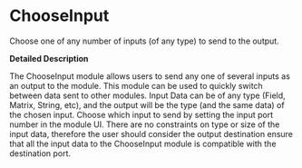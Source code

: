 # ChooseInput

Choose one of any number of inputs (of any type) to send to the output.  

**Detailed Description**

The ChooseInput module allows users to send any one of several inputs as an output to the module.  This module can be used to quickly switch between data sent to other modules.  Input Data can be of any type (Field, Matrix, String, etc), and the output will be the type (and the same data) of the chosen input.  Choose which input to send by setting the input port number in the module UI.  There are no constraints on type or size of the input data, therefore the user should consider the output destination ensure that all the input data to the ChooseInput module is compatible with the destination port.   
